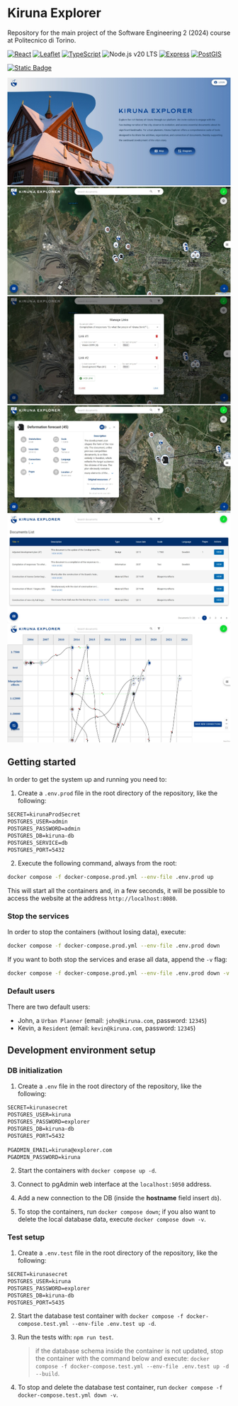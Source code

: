 # Kiruna Explorer

Repository for the main project of the Software Engineering 2 (2024) course at Politecnico di Torino.

[![React](https://img.shields.io/badge/React-18.3.1-61DAFB?style=flat&logo=react&logoColor=white)](https://reactjs.org/)
[![Leaflet](https://img.shields.io/badge/Leaflet-v1.9.4-199900?style=flat&logo=leaflet&logoColor=white)](https://leafletjs.com/)
[![TypeScript](https://img.shields.io/badge/TypeScript-5.6.2-blue?style=flat&logo=typescript&logoColor=white)](https://www.typescriptlang.org/)
![Node.js v20 LTS](https://img.shields.io/badge/Node.js-v20%20LTS-brightgreen?style=flat&logo=node.js&logoColor=white)
[![Express](https://img.shields.io/badge/Express-4.19.2-000000?style=flat&logo=express&logoColor=white)](https://expressjs.com/)
[![PostGIS](https://img.shields.io/badge/PostGIS-17--3.5-008000?style=flat&logo=postgresql&logoColor=white)](https://postgis.net/)

[![Static Badge](https://img.shields.io/badge/View_on_DockerHub-white?style=for-the-badge&logo=docker&logoSize=auto)](https://hub.docker.com/repository/docker/fpalazz/se2-24-14-kiruna-explorer/general)


<img src="Screenshots/homepage.png" alt="screen_homepage" style="zoom:50%;" />

<img src="Screenshots/map.png" alt="screen_map" style="zoom: 50%;" />

<img src="Screenshots/links.png" alt="screen_links" style="zoom:50%;" />

<img src="Screenshots/card.png" alt="screen_card" style="zoom:50%;" />

<img src="Screenshots/list.png" alt="screen_doc_list" style="zoom:50%;" />

<img src="Screenshots/diagram.png" alt="screen_diagram" style="zoom:50%;" />

## Getting started

In order to get the system up and running you need to:

1. Create a `.env.prod` file in the root directory of the repository, like the following:

```
SECRET=kirunaProdSecret
POSTGRES_USER=admin
POSTGRES_PASSWORD=admin
POSTGRES_DB=kiruna-db
POSTGRES_SERVICE=db
POSTGRES_PORT=5432
```

2. Execute the following command, always from the root:

```bash
docker compose -f docker-compose.prod.yml --env-file .env.prod up
```

This will start all the containers and, in a few seconds, it will be possible to access the website at the address `http://localhost:8080`.

### Stop the services

In order to stop the containers (without losing data), execute:

```bash
docker compose -f docker-compose.prod.yml --env-file .env.prod down
```

If you want to both stop the services and erase all data, append the `-v` flag:

```bash
docker compose -f docker-compose.prod.yml --env-file .env.prod down -v
```

### Default users

There are two default users:

- John, a `Urban Planner` (email: `john@kiruna.com`, password: `12345`)
- Kevin, a `Resident` (email: `kevin@kiruna.com`, password: `12345`)

## Development environment setup

### DB initialization

1. Create a `.env` file in the root directory of the repository, like the following:

```
SECRET=kirunasecret
POSTGRES_USER=kiruna
POSTGRES_PASSWORD=explorer
POSTGRES_DB=kiruna-db
POSTGRES_PORT=5432

PGADMIN_EMAIL=kiruna@explorer.com
PGADMIN_PASSWORD=kiruna
```

2. Start the containers with `docker compose up -d`.

3. Connect to pgAdmin web interface at the `localhost:5050` address.

4. Add a new connection to the DB (inside the **hostname** field insert `db`).
5. To stop the containers, run `docker compose down`; if you also want to delete the local database data, execute `docker compose down -v`.

### Test setup

1. Create a `.env.test` file in the root directory of the repository, like the following:

```
SECRET=kirunasecret
POSTGRES_USER=kiruna
POSTGRES_PASSWORD=explorer
POSTGRES_DB=kiruna-db
POSTGRES_PORT=5435
```

2. Start the database test container with `docker compose -f docker-compose.test.yml --env-file .env.test up -d`.

3. Run the tests with: `npm run test`.

   > if the database schema inside the container is not updated, stop the container with the command below and execute: `docker compose -f docker-compose.test.yml --env-file .env.test up -d --build`.

4. To stop and delete the database test container, run `docker compose -f docker-compose.test.yml down -v`.
